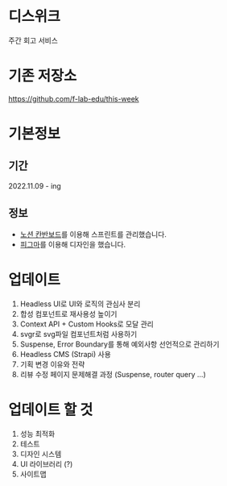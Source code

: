 # 디스위크
주간 회고 서비스

# 기존 저장소
https://github.com/f-lab-edu/this-week

# 기본정보

## 기간

2022.11.09 - ing

## 정보

- [노션 칸반보드](https://bush-quarter-3e6.notion.site/11a74c34c0154ea68ad917e4fb4fe255)를 이용해 스프린트를 관리했습니다.
- [피그마](https://www.figma.com/file/3OhEyNGdHgHqf4ndq09hSt/%EB%94%94%EC%8A%A4%EC%9C%84%ED%81%AC?node-id=0%3A1&t=mZPS85OWBW4cb71u-0)를 이용해 디자인을 했습니다.

# 업데이트

1. Headless UI로 UI와 로직의 관심사 분리
2. 합성 컴포넌트로 재사용성 높이기
3. Context API + Custom Hooks로 모달 관리
4. svgr로 svg파일 컴포넌트처럼 사용하기
5. Suspense, Error Boundary를 통해 예외사항 선언적으로 관리하기
6. Headless CMS (Strapi) 사용
7. 기획 변경 이유와 전략
8. 리뷰 수정 페이지 문제해결 과정 (Suspense, router query ...)

# 업데이트 할 것
1. 성능 최적화
2. 테스트
3. 디자인 시스템
4. UI 라이브러리 (?)
5. 사이트맵
